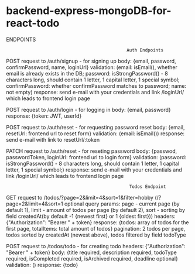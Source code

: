 # backend-express-mongoDB-for-react-todo
ENDPOINTS

                                                  Auth Endpoints
POST request to /auth/signup - for signing up
body: {email, password, confirmPassword, name, loginUrl}
validation: (email: isEmail(), whether email is already exists in the DB;
             password: isStrongPassword() - 8 characters long, should contain 1 letter, 1 capital letter, 1 special symbol;
             confirmPassword: whether confirmPassword matches to password;
             name: not empty)
response: send e-mail with your credentials and link /loginUrl/ which leads to frontend login page 

POST request to /auth/login - for logging in
body: {email, password} 
response: {token: JWT, userId}

POST request to /auth/reset - for requesting password reset
body: {email, resetUrl: frontend url to reset form}
validation: (email: isEmail())
response: send e-mail with link to resetUrl/:token

PATCH request to /auth/reset - for reseting password
body: {passwod, passwordToken, loginUrl:  frontend url to login form}
validation: (password: isStrongPassword() - 8 characters long, should contain 1 letter, 1 capital letter, 1 special symbol;)
response: send e-mail with your credentials and link /loginUrl/ which leads to frontend login page

                                                   Todos Endpoint
                                                   
GET request to /todos/?page=2&limit=4&sort=1&filter=hobby
(/?page=2&limit=4&sort=1 optional query params: page - current page (by default 1),
limit - amount of todos per page (by default 2), sort - sorting by field createdAt(by default -1 {newest first} or 1 {oldest first}))
headers: {"Authorization": "Bearer " + token}
response: {todos: array of todos for the first page, totalItems: total amount of todos}
pagination: 2 todos per page, todos sorted by createdAt (newest above), todos filtered by field todoType

POST request to /todos/todo - for creating todo
headers: {"Authorization": "Bearer " + token}
body: {title required, description required, todoType required, isCompleted required, isArchived required, deadline optional}
validation: ()
response: {todo}


